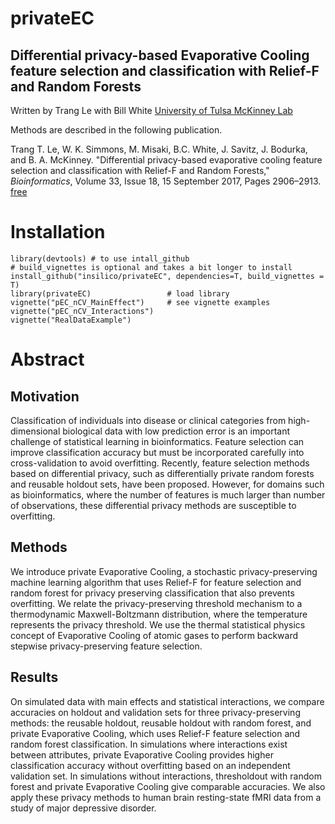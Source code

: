 # privateEC

## Differential privacy-based Evaporative Cooling feature selection and classification with Relief-F and Random Forests

Written by Trang Le with Bill White
[University of Tulsa McKinney Lab](http://insilico.utulsa.edu)

Methods are described in the following publication.

Trang T. Le, W. K. Simmons, M. Misaki, B.C. White, J. Savitz, J. Bodurka, and B. A. McKinney. "Differential privacy-based evaporative cooling feature selection and classification with Relief-F and Random Forests," <i>Bioinformatics</i>, Volume 33, Issue 18, 15 September 2017, Pages 2906–2913. [free](https://academic.oup.com/bioinformatics/article/33/18/2906/3796394/Differential-privacybased-evaporative-cooling?guestAccessKey=b91832c8-6034-46d5-95ce-382fc71c1df0)

# Installation

```
library(devtools) # to use intall_github
# build_vignettes is optional and takes a bit longer to install
install_github("insilico/privateEC", dependencies=T, build_vignettes = T) 
library(privateEC)                 # load library
vignette("pEC_nCV_MainEffect")     # see vignette examples
vignette("pEC_nCV_Interactions")
vignette("RealDataExample")
```

# Abstract

## Motivation

Classification of individuals into disease or clinical categories from high-dimensional biological data with low prediction error is an important challenge of statistical learning in bioinformatics. Feature selection can improve classification accuracy but must be incorporated carefully into cross-validation to avoid overfitting. Recently, feature selection methods based on differential privacy, such as differentially private random forests and reusable holdout sets, have been proposed. However, for domains such as bioinformatics, where the number of features is much larger than number of observations, these differential privacy methods are susceptible to overfitting.

## Methods

We introduce private Evaporative Cooling, a stochastic privacy-preserving machine learning algorithm that uses Relief-F for feature selection and random forest for privacy preserving classification that also prevents overfitting. We relate the privacy-preserving threshold mechanism to a thermodynamic Maxwell-Boltzmann distribution, where the temperature represents the privacy threshold. We use the thermal statistical physics concept of Evaporative Cooling of atomic gases to perform backward stepwise privacy-preserving feature selection.

## Results

On simulated data with main effects and statistical interactions, we compare accuracies on holdout and validation sets for three privacy-preserving methods: the reusable holdout, reusable holdout with random forest, and private Evaporative Cooling, which uses Relief-F feature selection and random forest classification. In simulations where interactions exist between attributes, private Evaporative Cooling provides higher classification accuracy without overfitting based on an independent validation set. In simulations without interactions, thresholdout with random forest and private Evaporative Cooling give comparable accuracies. We also apply these privacy methods to human brain resting-state fMRI data from a study of major depressive disorder.
